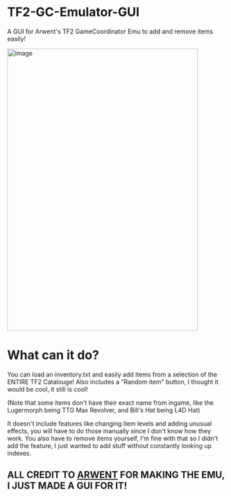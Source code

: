 # TF2-GC-Emulator-GUI
A GUI for Arwent's TF2 GameCoordinator Emu to add and remove items easily!

<img width="439" height="649" alt="image" src="https://github.com/user-attachments/assets/0d60ddc6-0d72-49ab-8834-6e3477c5e2b3" />

# What can it do?
You can load an inventory.txt and easily add items from a selection of the ENTIRE TF2 Catalouge!
Also includes a "Random item" button, I thought it would be cool, it still is cool!

(Note that some items don't have their exact name from ingame, like the Lugermorph being TTG Max Revolver, and Bill's Hat being L4D Hat)

It doesn't include features like changing item levels and adding unusual effects, you will have to do those manually since I don't know how they work.
You also have to remove items yourself, I'm fine with that so I didn't add the feature, I just wanted to add stuff without constantly looking up indexes.
## ALL CREDIT TO [ARWENT](https://cs.rin.ru/forum/viewtopic.php?f=20&t=98246) FOR MAKING THE EMU, I JUST MADE A GUI FOR IT!
